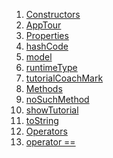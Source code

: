 1.  [Constructors](./AppTour-class.md)
2.  [AppTour](./AppTour/AppTour.md)
3.  [Properties](./AppTour-class.md)
4.  [hashCode](https://api.flutter.dev/flutter/dart-core/Object/hashCode.html)
5.  [model](./AppTour/model.md)
6.  [runtimeType](https://api.flutter.dev/flutter/dart-core/Object/runtimeType.html)
7.  [tutorialCoachMark](./AppTour/tutorialCoachMark.md)
8.  [Methods](./AppTour-class.md)
9.  [noSuchMethod](https://api.flutter.dev/flutter/dart-core/Object/noSuchMethod.html)
10. [showTutorial](./AppTour/showTutorial.md)
11. [toString](https://api.flutter.dev/flutter/dart-core/Object/toString.html)
12. [Operators](./AppTour-class.md)
13. [operator
    ==](https://api.flutter.dev/flutter/dart-core/Object/operator_equals.html)
